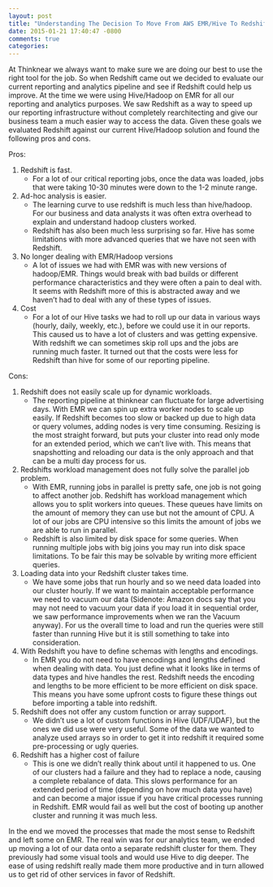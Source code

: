```yaml
---
layout: post
title: "Understanding The Decision To Move From AWS EMR/Hive To Redshift"
date: 2015-01-21 17:40:47 -0800
comments: true
categories: 
---
```


At Thinknear we always want to make sure we are doing our best to use the right tool for the job. So when Redshift came out we decided to evaluate our current reporting and analytics pipeline and see if Redshift could help us improve. At the time we were using Hive/Hadoop on EMR for all our reporting and analytics purposes. We saw Redshift as a way to speed up our reporting infrastructure without completely rearchitecting and give our business team a much easier way to access the data. Given these goals we evaluated Redshift against our current Hive/Hadoop solution and found the following pros and cons.

Pros:

1. Redshift is fast.
   - For a lot of our critical reporting jobs, once the data was loaded, jobs that were taking 10-30 minutes were down to the 1-2 minute range.
2. Ad-hoc analysis is easier.
   - The learning curve to use redshift is much less than hive/hadoop. For our business and data analysts it was often extra overhead to explain and understand hadoop clusters worked. 
   - Redshift has also been much less surprising so far. Hive has some limitations with more advanced queries that we have not seen with Redshift.
3. No longer dealing with EMR/Hadoop versions
   - A lot of issues we had with EMR was with new versions of hadoop/EMR. Things would break with bad builds or different performance characteristics and they were often a pain to deal with. It seems with Redshift more of this is abstracted away and we haven’t had to deal with any of these types of issues.
4. Cost
   - For a lot of our Hive tasks we had to roll up our data in various ways (hourly, daily, weekly, etc.), before we could use it in our reports. This caused us to have a lot of clusters and was getting expensive. With redshift we can sometimes skip roll ups and the jobs are running much faster. It turned out that the costs were less for Redshift than hive for some of our reporting pipeline.


Cons:

1. Redshift does not easily scale up for dynamic workloads. 
   - The reporting pipeline at thinknear can fluctuate for large advertising days. With EMR we can spin up extra worker nodes to scale up easily. If Redshift becomes too slow or backed up due to high data or query volumes, adding nodes is very time consuming. Resizing is the most straight forward, but puts your cluster into read only mode for an extended period, which we can’t live with. This means that snapshotting and reloading our data is the only approach and that can be a multi day process for us. 
2. Redshifts workload management does not fully solve the parallel job problem. 
   - With EMR, running jobs in parallel is pretty safe, one job is not going to affect another job. Redshift has workload management which allows you to split workers into queues. These queues have limits on the amount of memory they can use but not the amount of CPU. A lot of our jobs are CPU intensive so this limits the amount of jobs we are able to run in parallel.
   - Redshift is also limited by disk space for some queries. When running multiple jobs with big joins you may run into disk space limitations. To be fair this may be solvable by writing more efficient queries.
3. Loading data into your Redshift cluster takes time. 
   - We have some jobs that run hourly and so we need data loaded into our cluster hourly. If we want to maintain acceptable performance we need to vacuum our data (Sidenote: Amazon docs say that you may not need to vacuum your data if you load it in sequential order, we saw performance improvements when we ran the Vacuum anyway). For us the overall time to load and run the queries were still faster than running Hive but it is still something to take into consideration.
4. With Redshift you have to define schemas with lengths and encodings.
   - In EMR you do not need to have encodings and lengths defined when dealing with data. You just define what it looks like in terms of data types and hive handles the rest. Redshift needs the encoding and lengths to be more efficient to be more efficient on disk space. This means you have some upfront costs to figure these things out before importing a table into redshift.
5. Redshift does not offer any custom function or array support. 
   - We didn’t use a lot of custom functions in Hive (UDF/UDAF), but the ones we did use were very useful. Some of the data we wanted to analyze used arrays so in order to get it into redshift it required some pre-processing or ugly queries. 
6. Redshift has a higher cost of failure
   - This is one we didn’t really think about until it happened to us. One of our clusters had a failure and they had to replace a node, causing a complete rebalance of data. This slows performance for an extended period of time (depending on how much data you have) and can become a major issue if you have critical processes running in Redshift. EMR would fail as well but the cost of booting up another cluster and running it was much less.


In the end we moved the processes that made the most sense to Redshift and left some on EMR. The real win was for our analytics team, we ended up moving a lot of our data onto a separate redshift cluster for them. They previously had some visual tools and would use Hive to dig deeper. The ease of using redshift really made them more productive and in turn allowed us to get rid of other services in favor of Redshift.

